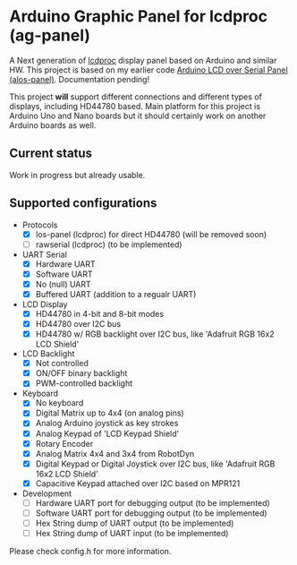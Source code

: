 # Arduino Graphic Panel for lcdproc (ag-panel)

A Next generation of [lcdproc](http://lcdproc.sourceforge.net/) display panel based on Arduino and similar HW.
This project is based on my earlier code [Arduino LCD over Serial Panel (alos-panel)](https://github.com/red-scorp/alos-panel).
Documentation pending!

This project **will** support different connections and different types of displays, including HD44780 based.
Main platform for this project is Arduino Uno and Nano boards but it should certainly work on another Arduino boards as well.

## Current status
Work in progress but already usable.

## Supported configurations
- Protocols
  - [x] los-panel (lcdproc) for direct HD44780 (will be removed soon)
  - [ ] rawserial (lcdproc) (to be implemented)
- UART Serial
  - [x] Hardware UART
  - [x] Software UART
  - [x] No (null) UART
  - [x] Buffered UART (addition to a regualr UART)
- LCD Display
  - [x] HD44780 in 4-bit and 8-bit modes
  - [x] HD44780 over I2C bus
  - [x] HD44780 w/ RGB backlight over I2C bus, like 'Adafruit RGB 16x2 LCD Shield'
- LCD Backlight
  - [x] Not controlled
  - [x] ON/OFF binary backlight
  - [x] PWM-controlled backlight
- Keyboard
  - [x] No keyboard
  - [x] Digital Matrix up to 4x4 (on analog pins)
  - [x] Analog Arduino joystick as key strokes
  - [x] Analog Keypad of 'LCD Keypad Shield'
  - [x] Rotary Encoder
  - [x] Analog Matrix 4x4 and 3x4 from RobotDyn
  - [x] Digital Keypad or Digital Joystick over I2C bus, like 'Adafruit RGB 16x2 LCD Shield'
  - [x] Capacitive Keypad attached over I2C based on MPR121
- Development
  - [ ] Hardware UART port for debugging output (to be implemented)
  - [ ] Software UART port for debugging output (to be implemented)
  - [ ] Hex String dump of UART output (to be implemented)
  - [ ] Hex String dump of UART input (to be implemented)

Please check config.h for more information.
